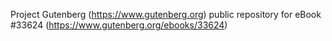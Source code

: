 Project Gutenberg (https://www.gutenberg.org) public repository for eBook #33624 (https://www.gutenberg.org/ebooks/33624)
